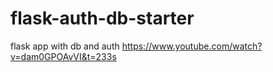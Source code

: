 # flask-auth-db-starter
flask app with db and auth
https://www.youtube.com/watch?v=dam0GPOAvVI&t=233s